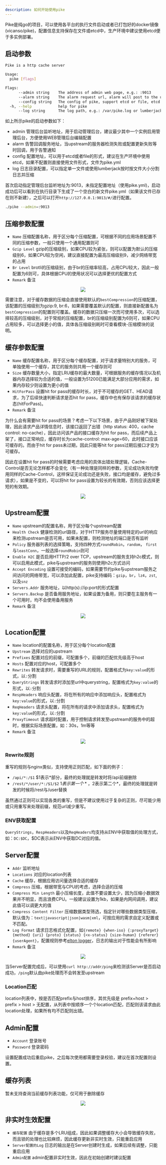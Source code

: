 ```yaml
---
description: 如何开始使用pike
---
```


Pike是纯go的项目，可以使用各平台的执行文件启动或者已打包好的docker镜像(vicanso/pike)，配置信息支持保存在文件或etcd中，生产环境中建议使用etcd便于多实例部署。


## 启动参数

```bash
Pike is a http cache server

Usage:
  pike [flags]

Flags:
      --admin string    The address of admin web page, e.g.: :9013
      --alarm string    The alarm request url, alarm will post to the url, e.g.: http://192.168.1.2:3000/alarms
      --config string   The config of pike, support etcd or file, etcd://user:pass@192.168.1.2:2379,192.168.1.3:2379/pike or /opt/pike.yml (default "pike.yml")
  -h, --help            help for pike
      --log string      The log path, e.g.: /var/pike.log or lumberjack:///tmp/pike.log?maxSize=100&maxAge=1&compress=true
```

如上所示pike的启动参数如下：

- admin 管理后台监听地址，用于启动管理后台，建议最少其中一个实例启用管理后台，方便使用WEB管理后台编辑配置
- alarm 告警回调服务地址，当upstream的服务器检测失败或配置更新失败等时回调，用于告警通知
- config 配置地址，可以用于etcd或者file的形式，建议在生产环境中使用etcd，如果不配置则直接使用文件形式，文件为pike.yml
- log 日志目录配置，可以指定单一文件或使用lumberjack按时按文件大小分割日志并压缩


首次启动指定管理后台监听地址为:9013，未指定配置地址（使用pike.yml)，启动成功后可以看到在执行目录下生成了一个空白的新文件pike.yml（如果该文件已存在则不新建），之后可以打开`http://127.0.0.1:9013/#/`进行配置。

```bash
./pike --admin=:9013
```

## 压缩参数配置

- `Name` 压缩配置名称，用于区分每个压缩配置，可根据不同的应用场景配置不同的压缩参数，一般只使用一个通用配置则可
- `Gzip Level` gzip的压缩级别，如果CPU较为紧张，则可以配置为默认的压缩级别6，如果CPU较为空闲，建议直接配置为最高压缩级别9，减少网络带宽的占用
- `Br Level` brotli的压缩级别，由于br的压缩率较高，占用CPU较大，因此一般配置为6则可，具体根据CPU的使用状况可以选择更优的配置方式
- `Remark` 备注

<p align="center">
<img src="./images/add-compress.png"/>
</p>

需要注意，对于缓存数据的压缩会直接使用默认的`bestCompression`的压缩配置，该配置的压缩级别为gzip:9, br:6，如果需要覆盖默认的配置，则直接新配置名为`bestCompression`的配置则可覆盖。缓存的数据只压缩一次而可使用多次，可以选择较高的压缩级别，对于常规的压缩配置，br的压缩级别配置为6则可，如果CPU占用较多，可以选择更小的值，具体各压缩级别耗时可查看模块-压缩模块的说明。

## 缓存参数配置

- `Name` 缓存配置名称，用于区分每个缓存配置，对于请求量特别大的服务，可单独使用一个缓存，其它的服务则共用一个缓存则可
- `Size` 缓存数量大小，指定LRU缓存的最大数量，可根据服务的缓存情况以及机器内存选择较为合适的值，一般设置为51200已能满足大部分应用的需求，如果内存较少则设置为更小的值
- `HitForPass` 设置hit for pass的缓存时长，对于不可缓存的GET、HEAD请求，为了后续快速判断请求是否hit for pass，缓存中也有保存该请求的缓存状态(hitForPass)。
- `Remark` 备注

为什么会有需要hit for pass的场景？考虑一下以下场景，由于产品刚好被下架处理，因此请求产品详情信息时，该接口返回了出错（http status: 400，cache control: no-cache），因此访问该产品的接口缓存为hit for pass，而后续产品上架了，接口正常响应，缓存时长为cache-control: max-age=60，此时接口应该可缓存的。而由于hit for pass未过期，因此只能等hit for pass过期后接口才变为可缓存。

因此在设置hit for pass的时候需要考虑应用的具体出错处理逻辑，Cache-Control是否无论怎样都不会变化（有一种处理是同样的参数，无论成功失败均使用同样的Cache-Control，这样保证无论成功还是失败，接口均是缓存，避免过多请求），如果是不变的，可以将hit for pass设置为较长的有效期，否则应该选择更短的有效期。

<p align="center">
<img src="./images/add-cache.png"/>
</p>

## Upstream配置

- `Name` upstream的配置名称，用于区分每个upstream配置
- `Health Check` 健康检测的url路径，对于HTTP服务尽量使用特定的url的响应来检测upstream是否可用，如果未配置，则检测地址的端口是否有监听
- `Policy` 服务器列表的选择策略，支持四种方式`roundRobin`，`random`， `first`与`leastConn`，一般选择`roundRobin`则可
- `Enable H2C` 是否启用HTTP/2 over TCP，upstream的服务支持h2c模式，则可以启用此模式，pike与upstream的服务则使用h2c方式访问
- `Accept Encoding` 设置可接受的编码，如果需要节约pike与upstream服务之间访问的网络带宽，可以添加此配置，pike支持编码：`gzip`，`br`，`lz4`，`zst`, 以及`snz`
- `Servers.Addr` 服务地址，以http(s)://ip:port的形式配置
- `Servers.Backup` 是否备用服务地址，如果设置为备用，则只要在主服务有一个可用时，均不会使用备用服务
- `Remark` 备注

<p align="center">
<img src="./images/add-upstream.png"/>
</p>

## Location配置

- `Name` location的配置名称，用于区分每个location配置
- `Upstream` 选择对应的upstream
- `Prefixes` 配置对应的前缀，可配置多个，前缀的匹配优先级高于host
- `Hosts` 配置对应的host，可配置多个
- `Rewrites` 转发请求时，需要重写的URL的规则，配置格式为`key:value`的形式，以`:`分割
- `QueryStrings` 转发请求时添加至url中querystring，配置格式为`key:value`的形式，以`:`分割
- `RespHeaders` 响应头配置，将在所有的响应中添加响应头，配置格式为`key:value`的形式，以`:`分割
- `ReqHeaders` 请求头配置，将在所有的请求中添加请求头，配置格式为`key:value`的形式，以`:`分割
- `ProxyTimeout` 请求超时配置，用于控制请求转发至upstream的服务中的超时，根据实际场景配置，如：30s，1m等等
- `Remark` 备注

<p align="center">
<img src="./images/add-location.png"/>
</p>


### Rewrite规则

重写的规则与nginx类似，支持使用正则匹配，如下面的例子：

- `/api/*:/$1` $1表示*部分，最终的处理就是转发时将/api前缀删除
- `/rest/*/user/*:/$1/$2` $1表示第一个*，$2表示第二个*，最终的处理就是转发的时候将/rest与/user替换

虽然通过正则可以实现各类的重写，但是不建议使用过于复杂的正则，尽可能少用或只用重写来处理前缀，规范url减少重写。

### ENV获取配置

`QueryStrings`，`RespHeaders`以及`ReqHeaders`均支持从ENV中获取值的处理方式，如：`DC:$DC`，$DC表示从ENV中获取DC对应的值。

## Server配置

- `Addr` 监听地址
- `Locations` 对应的location列表
- `Cache` 缓存，根据应用访问量选择合适的缓存
- `Compress` 压缩，根据带宽与CPU的考虑，选择合适的压缩
- `Compress Min Length` 最小压缩长度，此值不要设置太少，因为压缩小数据效果并不明显，而且浪费CPU。一般建议设置为1kb，如果是内网间调用，建议此值可以调更大的值
- `Compress Content Filter` 压缩数据类型筛选，指定针对哪些数据类型压缩，默认值为：`text|javascript|json|wasm|xml`，可按应用的需求自定义配置或不匹配。
- `Log Format` 请求日志格式化配置，如`{remote} {when-iso} {:proxyTarget} {method} {uri} {proto} {status} {<x-status} {size-human} {referer} {userAgent}`，配置规则参考[elton logger](https://github.com/vicanso/elton/blob/master/docs/middlewares.md#logger)，日志的输出对于性能会有所影响
- `Remark` 备注

<p align="center">
<img src="./images/add-server.png"/>
</p>

当Server配置完成后，可以使用`curl http://addr/ping`来检测该Server是否启动成功，`/ping`默认由pike处理而不会转发至upstream

### Location匹配

location列表中，按是否匹配prefix与host排序，其优先级是 prefix+host > prefix > host > 无配置，从列表中按顺序一个个location匹配，匹配则该请求由此location处理，如果所有均不匹配则出错。

## Admin配置

- `Account` 登录账号
- `Password` 登录密码

设置配置成功后重启pike，之后每次使用都需要登录校验，建议在首次配置则设置。

## 缓存列表

暂未支持查询当前缓存列表功能，仅可用于删除缓存

<p align="center">
<img src="./images/caches.png"/>
</p>

## 非实时生效配置

- `缓存配置` 由于缓存是多个LRU组成，因此如果调整缓存大小会导致缓存失败，而且锁的处理也比较麻烦，因此缓存更新非实时生效，只能重启应用
- `Server配置的Log` 日志的输出是在Server创建时生成，如果后续有调整，只能重启应用
- `Admin配置` admin配置非实时生效，因此在初始创建时建议配置
